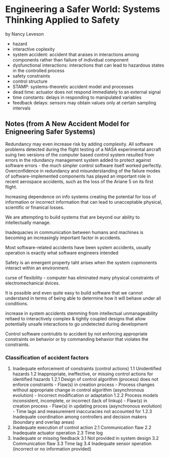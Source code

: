 # Engineering a Safer World: Systems Thinking Applied to Safety
by Nancy Leveson

- hazard
- interactive coplexity
- system accident: accident that araises in interactions among components rather
    than failure of individual component
- dysfunctional interactions: interactions that can lead to hazardous states in
    the controlled process
- safety constraints
- control structure
- STAMP: systems-theoretic accident model and processes
- dead time: actuator does not respond immediately to an external signal
- time constants: delays in responding to manipulated variables
- feedback delays: sensors may obtain values only at certain sampling intervals


## Notes (from A New Accident Model for Enigneering Safer Systems)

Redundancy may even increase risk by adding complexity. All software problems
detected during the flight testing of a NASA experimental aircraft suing two
versions of the computer based control system resulted from errors in the
rdundancy management system added to protect against software errors - the much
simpler control software itself worked perfectly. Overconfidence in redundancy
and misunderstanding of the failure modes of software-implemented components has
played an important role in recent aerospace accidents, such as the loss of the
Ariane 5 on its first flight.

Increasing dependence on info systems creating the potential for loss of
information or incorrect information that can lead to unacceptable physical,
scientific or finanical losses.

We are attempting to build systems that are beyond our ability to intellectually
manage.

Inadequacies in communication between humans and machines is becoming an
increasingly important factor in accidents.

Most software-related accidents have been system accidents, usually operation is
exactly what software engineers intended

Safety is an emergent property taht arises when the system copmonents interact
within an environment.

curse of flexibility - computer has eliminated many physical constraints of
electromechanical dvices.

It is possible and even quite easy to build software that we cannot understand
in terms of being able to determine how it will behave under all conditions.

increase in system accidents stemming from intellectual unmanageability reltaed
to interactively complex & tightly coupled designs that allow potentially unsafe
interactions to go undetected during development

Control software contriubts to accident by not enforcing appropriate constraints
on behavior or by commanding behavior that violates the constraints.

### Classification of accident factors

1. Inadequate enforcement of constraints (control actions)
    1.1 Unidentified hazards
    1.2 Inappropriate, ineffective, or missing control actions for identified
        hazards
    1.2.1 Design of control algorithm (process) does not enforce constraints
        - Flaw(s) in creation process
        - Process changes without appropriate change in control algorithm
            (asynchronous evolution)
        - Incorrect modification or adaptation
    1.2.2 Process models inconsistent, incomplete, or incorrect (lack of linkup)
        - Flaw(s) in creation process
        - Flaw(s) in updating proces (asynchronous evolution)
        - Time lags and measurement inaccuracies not accounted for
    1.2.3 Inadequate coordination among controllers and decision makers
        (boundary and overlap areas)
2. Inadequate execution of control action
    2.1 Communication flaw
    2.2 Inadequate actuator operation
    2.3 Time log
3. Inadequate or missing feedback
    3.1 Not provided in system design
    3.2 Communication flaw
    3.3 Time lag
    3.4 Inadequate sensor operation (incorrect or no information provided)
